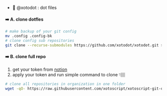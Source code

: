 - 🌱 @xotodot : dot files


#### ➡️ A. clone dotfles 
```bash
# make backup of your git config
mv .config .config-bk
# clone config sub repositories
git clone --recurse-submodules https://github.com/xotodot/xotodot.git > /dev/null ~/.config
```

#### ➡️ B. clone full repo
1. get your token from [notion](https://www.notion.so/xotosphere/5403dfd3c8d145088eae43b66e074087?v=5c015ea5f572455681c6be323401e580)
2. apply your token and run simple command to clone 👇🏽

```bash
# clone all repositories in organization in one folder
wget -qO- https://raw.githubusercontent.com/xotoscript/xotoscript-git-orgclone/development/install.sh | bash -s -- --token ghp_xxx --username xotosphere --clean false --organization xotodot
```


